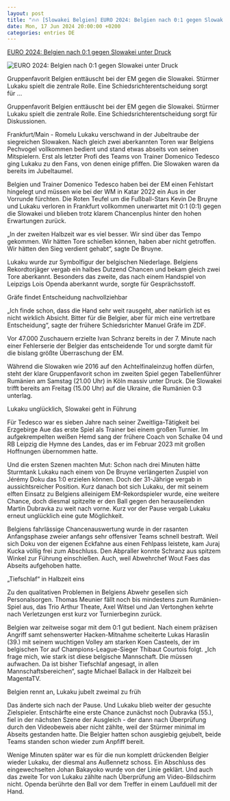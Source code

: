 ```yaml
---
layout: post
title: "🔥🔥 [Slowakei Belgien] EURO 2024: Belgien nach 0:1 gegen Slowakei unter Druck"
date: Mon, 17 Jun 2024 20:00:00 +0200
categories: entries DE
---
```

[EURO 2024: Belgien nach 0:1 gegen Slowakei unter Druck](https://www.mz.de/sport/fussball-em/belgien-nach-0-1-gegen-slowakei-unter-druck-3865409)

![EURO 2024: Belgien nach 0:1 gegen Slowakei unter Druck](https://bmg-images.forward-publishing.io/2024/06/17/f9dcf587-0a01-4deb-9d55-40ed91cf1efa.jpeg?rect=0%2C107%2C2048%2C1152&w=1024)

Gruppenfavorit Belgien enttäuscht bei der EM gegen die Slowakei. Stürmer Lukaku spielt die zentrale Rolle. Eine Schiedsrichterentscheidung sorgt für ...

Gruppenfavorit Belgien enttäuscht bei der EM gegen die Slowakei. Stürmer Lukaku spielt die zentrale Rolle. Eine Schiedsrichterentscheidung sorgt für Diskussionen.

Frankfurt/Main - Romelu Lukaku verschwand in der Jubeltraube der siegreichen Slowaken. Nach gleich zwei aberkannten Toren war Belgiens Pechvogel vollkommen bedient und stand etwas abseits von seinen Mitspielern. Erst als letzter Profi des Teams von Trainer Domenico Tedesco ging Lukaku zu den Fans, von denen einige pfiffen. Die Slowaken waren da bereits im Jubeltaumel.

Belgien und Trainer Domenico Tedesco haben bei der EM einen Fehlstart hingelegt und müssen wie bei der WM in Katar 2022 ein Aus in der Vorrunde fürchten. Die Roten Teufel um die Fußball-Stars Kevin De Bruyne und Lukaku verloren in Frankfurt vollkommen unerwartet mit 0:1 (0:1) gegen die Slowakei und blieben trotz klarem Chancenplus hinter den hohen Erwartungen zurück.

„In der zweiten Halbzeit war es viel besser. Wir sind über das Tempo gekommen. Wir hätten Tore schießen können, haben aber nicht getroffen. Wir hätten den Sieg verdient gehabt“, sagte De Bruyne.

Lukaku wurde zur Symbolfigur der belgischen Niederlage. Belgiens Rekordtorjäger vergab ein halbes Dutzend Chancen und bekam gleich zwei Tore aberkannt. Besonders das zweite, das nach einem Handspiel von Leipzigs Lois Openda aberkannt wurde, sorgte für Gesprächsstoff.

Gräfe findet Entscheidung nachvollziehbar

„Ich finde schon, dass die Hand sehr weit rausgeht, aber natürlich ist es nicht wirklich Absicht. Bitter für die Belgier, aber für mich eine vertretbare Entscheidung“, sagte der frühere Schiedsrichter Manuel Gräfe im ZDF.

Vor 47.000 Zuschauern erzielte Ivan Schranz bereits in der 7. Minute nach einer Fehlerserie der Belgier das entscheidende Tor und sorgte damit für die bislang größte Überraschung der EM.

Während die Slowaken wie 2016 auf den Achtelfinaleinzug hoffen dürfen, steht der klare Gruppenfavorit schon im zweiten Spiel gegen Tabellenführer Rumänien am Samstag (21.00 Uhr) in Köln massiv unter Druck. Die Slowakei trifft bereits am Freitag (15.00 Uhr) auf die Ukraine, die Rumänien 0:3 unterlag.

Lukaku unglücklich, Slowakei geht in Führung

Für Tedesco war es sieben Jahre nach seiner Zweitliga-Tätigkeit bei Erzgebirge Aue das erste Spiel als Trainer bei einem großen Turnier. Im aufgekrempelten weißen Hemd sang der frühere Coach von Schalke 04 und RB Leipzig die Hymne des Landes, das er im Februar 2023 mit großen Hoffnungen übernommen hatte.

Und die ersten Szenen machten Mut: Schon nach drei Minuten hätte Sturmtank Lukaku nach einem von De Bruyne verlängerten Zuspiel von Jérémy Doku das 1:0 erzielen können. Doch der 31-Jährige vergab in aussichtsreicher Position. Kurz danach bot sich Lukaku, der mit seinem elften Einsatz zu Belgiens alleinigem EM-Rekordspieler wurde, eine weitere Chance, doch diesmal spitzelte er den Ball gegen den herauseilenden Martin Dubravka zu weit nach vorne. Kurz vor der Pause vergab Lukaku erneut unglücklich eine gute Möglichkeit.

Belgiens fahrlässige Chancenauswertung wurde in der rasanten Anfangsphase zweier anfangs sehr offensiver Teams schnell bestraft. Weil sich Doku von der eigenen Eckfahne aus einen Fehlpass leistete, kam Juraj Kucka völlig frei zum Abschluss. Den Abpraller konnte Schranz aus spitzem Winkel zur Führung einschießen. Auch, weil Abwehrchef Wout Faes das Abseits aufgehoben hatte.

„Tiefschlaf“ in Halbzeit eins

Zu den qualitativen Problemen in Belgiens Abwehr gesellen sich Personalsorgen. Thomas Meunier fällt noch bis mindestens zum Rumänien-Spiel aus, das Trio Arthur Theate, Axel Witsel und Jan Vertonghen kehrte nach Verletzungen erst kurz vor Turnierbeginn zurück.

Belgien war zeitweise sogar mit dem 0:1 gut bedient. Nach einem präzisen Angriff samt sehenswerter Hacken-Mitnahme scheiterte Lukas Haraslin (39.) mit seinem wuchtigen Volley am starken Koen Casteels, der im belgischen Tor auf Champions-League-Sieger Thibaut Courtois folgt. „Ich frage mich, wie stark ist diese belgische Mannschaft. Die müssen aufwachen. Da ist bisher Tiefschlaf angesagt, in allen Mannschaftsbereichen“, sagte Michael Ballack in der Halbzeit bei MagentaTV.

Belgien rennt an, Lukaku jubelt zweimal zu früh

Das änderte sich nach der Pause. Und Lukaku blieb weiter der gesuchte Zielspieler. Entschärfte eine erste Chance zunächst noch Dubravka (55.), fiel in der nächsten Szene der Ausgleich - der dann nach Überprüfung durch den Videobeweis aber nicht zählte, weil der Stürmer minimal im Abseits gestanden hatte. Die Belgier hatten schon ausgiebig gejubelt, beide Teams standen schon wieder zum Anpfiff bereit.

Wenige Minuten später war es für die nun komplett drückenden Belgier wieder Lukaku, der diesmal ans Außennetz schoss. Ein Abschluss des eingewechselten Johan Bakayoko wurde von der Linie geklärt. Und auch das zweite Tor von Lukaku zählte nach Überprüfung am Video-Bildschirm nicht. Openda berührte den Ball vor dem Treffer in einem Laufduell mit der Hand.

